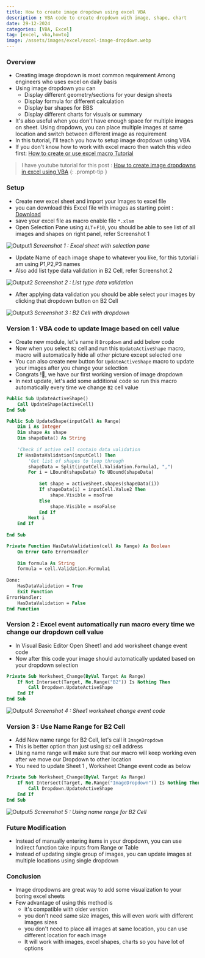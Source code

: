 ```yaml
---
title: How to create image dropdown using excel VBA
description : VBA code to create dropdown with image, shape, chart
date: 29-12-2024
categories: [VBA, Excel]
tag: [excel, vba,howto]
image: /assets/images/excel/excel-image-dropdown.webp
---
```


### Overview
- Creating image dropdown is most common requirement Among engineers who uses excel on daily basis
- Using image dropdown you can
  - Display different geometry/sections for your design sheets
  - Display formula for different calculation
  - Display bar shapes for BBS
  - Display different charts for visuals or summary
- It's also useful when you don't have enough space for multiple images on sheet. Using dropdown, you can place multiple images at same location and switch between different image as requirement
- In this tutorial, I'll teach you how to setup image dropdown using VBA
- If you don't know how to work with excel macro then watch this video first: [How to create or use excel macro Tutorial](https://www.youtube.com/watch?v=Tepc4iioSaA)

> I have youtube tutorial for this post : [How to create image dropdowns in excel using VBA](https://youtu.be/_mT6QtCb6wU)
{: .prompt-tip }

### Setup
- Create new excel sheet and import your Images to excel file
- you can download this Excel file with images as starting point : [Download](https://nodesauto-my.sharepoint.com/:f:/g/personal/vivek_nodesautomations_com/Eld97-el48VPr0ealy_VhuIBZq2ov74ppm3ZDXhRR5Mwkg?e=drrh0y)
- save your excel file as macro enable file `*.xlsm`
- Open Selection Pane using `ALT`+`F10`, you should be able to see list of all images and shapes on right panel, refer Screenshot 1

![Output1](/assets/images/excel/excel-image-dropdown-1.webp)
_Screenshot 1 : Excel sheet with selection pane_

- Update Name of each image shape to whatever you like, for this tutorial i am using P1,P2,P3 names
- Also add list type data validation in B2 Cell, refer Screenshot 2

![Output2](/assets/images/excel/excel-image-dropdown-2.webp)
_Screenshot 2 : List type data validation_

- After applying data validation you should be able select your images by clicking that dropdown button on B2 Cell

![Output3](/assets/images/excel/excel-image-dropdown-3.webp)
_Screenshot 3 : B2 Cell with dropdown_

### Version 1 : VBA code to update Image based on cell value
- Create new module, let's name it `Dropdown` and add below code
- Now when you select `B2` cell and run this `UpdateActiveShape` macro, macro will automatically hide all other picture except selected one 
- You can also create new button for `UpdateActiveShape` macro to update your images after you change your selection
- Congrats !🥳, we have our first working version of image dropdown
- In next update, let's add some additional code so run this macro automatically every time we change `B2` cell value

```vb
Public Sub UpdateActiveShape()
    Call UpdateShape(ActiveCell)
End Sub

Public Sub UpdateShape(inputCell As Range)
    Dim i As Integer
    Dim shape As shape
    Dim shapeData() As String
 
    'Check if active cell contain data validation
    If HasDataValidation(inputCell) Then
        'Get list of shapes to loop through
        shapeData = Split(inputCell.Validation.Formula1, ",")
        For i = LBound(shapeData) To UBound(shapeData)
            
            Set shape = activeSheet.shapes(shapeData(i))
            If shapeData(i) = inputCell.Value2 Then
                shape.Visible = msoTrue
            Else
                shape.Visible = msoFalse
            End If
        Next i
    End If
    
End Sub

Private Function HasDataValidation(cell As Range) As Boolean
    On Error GoTo ErrorHandler
    
    Dim formula As String
    formula = cell.Validation.Formula1
    
Done:
    HasDataValidation = True
    Exit Function
ErrorHandler:
    HasDataValidation = False
End Function
```

### Version 2 : Excel event automatically run macro every time we change our dropdown cell value
- In Visual Basic Editor Open Sheet1 and add worksheet change event code
- Now after this code your image should automatically updated based on your dropdown selection

```vb
Private Sub Worksheet_Change(ByVal Target As Range)
    If Not Intersect(Target, Me.Range("B2")) Is Nothing Then
        Call Dropdown.UpdateActiveShape
    End If
End Sub
```

![Output4](/assets/images/excel/excel-image-dropdown-4.webp)
_Screenshot 4 : Shee1 worksheet change event code_

### Version 3 : Use Name Range for B2 Cell
- Add New name range for B2 Cell, let's call it `ImageDropdown`
- This is better option than just using `B2` cell address
- Using name range will make sure that our macro will keep working even after we move our Dropdown to other location
- You need to update Sheet 1 , Worksheet Change event code as below

```vb
Private Sub Worksheet_Change(ByVal Target As Range)
    If Not Intersect(Target, Me.Range("ImageDropdown")) Is Nothing Then
        Call Dropdown.UpdateActiveShape
    End If
End Sub
```

![Output5](/assets/images/excel/excel-image-dropdown-5.webp)
_Screenshot 5 : Using name range for B2 Cell_


### Future Modification
- Instead of manually entering items in your dropdown, you can use Indirect function take inputs from Range or Table
- Instead of updating single group of images, you can update images at multiple locations using single dropdown

### Conclusion
- Image dropdowns are great way to add some visualization to your boring excel sheets
- Few advantage of using this method is 
  - it's compatible with older version
  - you don't need same size images, this will even work with different images sizes
  - you don't need to place all images at same location, you can use different location for each image
  - It will work with images, excel shapes, charts so you have lot of options